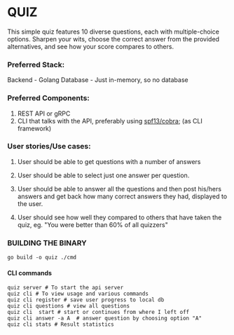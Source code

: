# QUIZ

This simple quiz features 10 diverse questions, each with multiple-choice options. Sharpen your wits, choose the correct answer from the provided alternatives, and see how your score compares to others. 

### Preferred Stack:
Backend - Golang
Database - Just in-memory, so no database 

### Preferred Components: 
1. REST API or gRPC
2. CLI that talks with the API, preferably using [spf13/cobra](https://github.com/spf13/cobra); (as CLI framework)

### User stories/Use cases: 
1. User should be able to get questions with a number of answers

2. User should be able to select just one answer per question.

3. User should be able to answer all the questions and then post his/hers answers and get back how many correct answers they had, displayed to the user.

4. User should see how well they compared to others that have taken the quiz, eg. "You were better than 60% of all quizzers"


### BUILDING THE BINARY
```
go build -o quiz ./cmd
```

#### CLI commands

``` shell
quiz server # To start the api server
quiz cli # To view usage and various commands
quiz cli register # save user progress to local db
quiz cli questions # view all questions
quiz cli  start # start or continues from where I left off
quiz cli answer -a A  # answer question by choosing option "A"
quiz cli stats # Result statistics
```